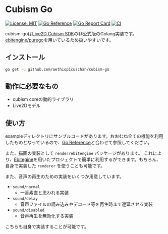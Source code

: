 # Cubism Go

[![License: MIT](https://img.shields.io/badge/License-MIT-brightgreen?style=flat-square)](/LICENSE)
[![Go Reference](https://pkg.go.dev/badge/github.com/aethiopicuschan/cubism-go.svg)](https://pkg.go.dev/github.com/aethiopicuschan/cubism-go)
[![Go Report Card](https://goreportcard.com/badge/github.com/aethiopicuschan/cubism-go?branch=main)](https://goreportcard.com/report/github.com/aethiopicuschan/cubism-go)
[![CI](https://github.com/aethiopicuschan/cubism-go/actions/workflows/ci.yaml/badge.svg)](https://github.com/aethiopicuschan/cubism-go/actions/workflows/ci.yaml)

cubism-goは[Live2D Cubism SDK](https://www.live2d.com/sdk/about/)の非公式版のGolang実装です。[ebitengine/purego](https://github.com/ebitengine/purego)を用いているため扱いやすいです。

## インストール

```bash
go get -u github.com/aethiopicuschan/cubism-go
```

## 動作に必要なもの

- cubism coreの動的ライブラリ
- Live2Dモデル

## 使い方

exampleディレクトリにサンプルコードがあります。おおむね全ての機能を利用したものとなっているので、[Go Reference](https://pkg.go.dev/github.com/aethiopicuschan/cubism-go)と合わせて参照してください。

また、描画の実装として `render/ebitengine` パッケージがあります。
これにより、[Ebitegine](https://ebitengine.org/)を用いたプロジェクトで簡単に利用するができます。もちろん、自身で実装した `renderer` を使うことも可能です。

また、音声の再生のための実装をいくつか用意しています。

- `sound/normal`
  - 一番素直と思われる実装
- `sound/delay`
  - 音声ファイルの読み込みやデコード等を再生時まで遅延させる実装
- `sound/disabled`
  - 音声再生を無効化する実装

こちらも自身で実装することが可能です。
